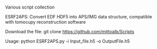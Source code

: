 Various script collection

ESRF2APS: Convert EDF HDF5 into APS/IMG data structure, compatible with tomocupy reconstruction software

Download the file:
  git clone https://github.com/mittoalb/Scripts

Usage:
  python ESRF2APS.py -i Input_file.h5 -o OutputFile.h5
